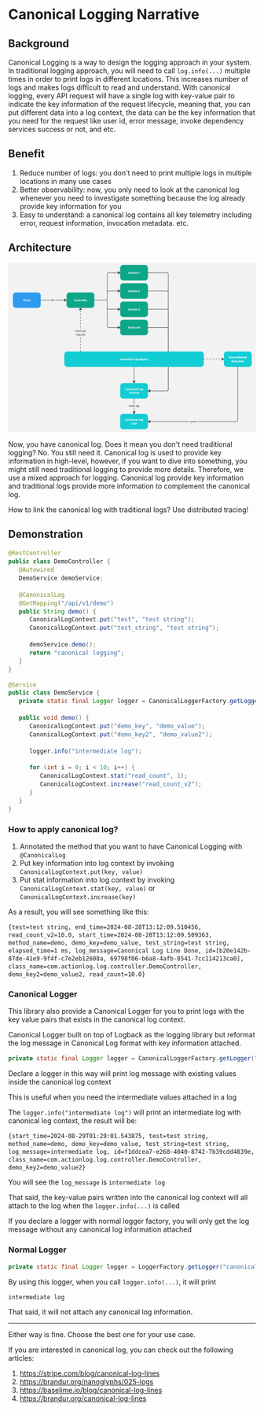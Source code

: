 # Canonical Logging Narrative

## Background
Canonical Logging is a way to design the logging approach in your system. In traditional logging approach, you will need
to call `log.info(...)` multiple times in order to print logs in different locations. This increases number of logs and
makes logs difficult to read and understand.
With canonical logging, every API request will have a single log with key-value pair to indicate the key information of
the request lifecycle, meaning that, you can put different data into a log context, the data can be the key information
that you need for the request like user id, error message, invoke dependency services success or not, and etc.

## Benefit

1. Reduce number of logs: you don't need to print multiple logs in multiple locations in many use cases
2. Better observability: now, you only need to look at the canonical log whenever you need to investigate something
   because the log already provide key information for you
3. Easy to understand: a canonical log contains all key telemetry including error, request information, invocation
   metadata. etc.

## Architecture

![](./docs/canonical-logging.jpg)

Now, you have canonical log. Does it mean you don't need traditional logging? No. You still need it. Canonical log is
used to provide key information in high-level, however, if you want to dive into something, you might still need
traditional logging to provide more details. Therefore, we use a mixed approach for logging. Canonical log provide key
information and traditional logs provide more information to complement the canonical log.

How to link the canonical log with traditional logs? Use distributed tracing!

## Demonstration

```java
@RestController
public class DemoController {
   @Autowired
   DemoService demoService;

   @CanonicalLog
   @GetMapping("/api/v1/demo")
   public String demo() {
      CanonicalLogContext.put("test", "test string");
      CanonicalLogContext.put("test_string", "test string");

      demoService.demo();
      return "canonical logging";
   }
}
```

```java
@Service
public class DemoService {
   private static final Logger logger = CanonicalLoggerFactory.getLogger("canonical-log");

   public void demo() {
      CanonicalLogContext.put("demo_key", "demo_value");
      CanonicalLogContext.put("demo_key2", "demo_value2");

      logger.info("intermediate log");

      for (int i = 0; i < 10; i++) {
         CanonicalLogContext.stat("read_count", 1);
         CanonicalLogContext.increase("read_count_v2");
      }
   }
}
```

### How to apply canonical log?
1. Annotated the method that you want to have Canonical Logging with `@CanonicalLog`
2. Put key information into log context by invoking `CanonicalLogContext.put(key, value)`
3. Put stat information into log context by invoking `CanonicalLogContext.stat(key, value)`
   or `CanonicalLogContext.increase(key)`

As a result, you will see something like this:

```
{test=test string, end_time=2024-08-28T13:12:09.510456, read_count_v2=10.0, start_time=2024-08-28T13:12:09.509363, method_name=demo, demo_key=demo_value, test_string=test string, elapsed_time=1 ms, log_message=Canonical Log Line Done, id=[b20e142b-87de-41e9-9f4f-c7e2eb12608a, 69798f06-b6a8-4afb-8541-7cc114213ca0], class_name=com.actionlog.log.controller.DemoController, demo_key2=demo_value2, read_count=10.0}
```

### Canonical Logger
This library also provide a Canonical Logger for you to print logs with the key value pairs that exists in the canonical
log context.

Canonical Logger built on top of Logback as the logging library but reformat the log message in Canonical Log format
with key information attached.

```java
private static final Logger logger = CanonicalLoggerFactory.getLogger("canonical-log");
```

Declare a logger in this way will print log message with existing values inside the canonical log context

This is useful when you need the intermediate values attached in a log

The `logger.info("intermediate log")` will print an intermediate log with canonical log context, the result will be:

```
{start_time=2024-08-29T01:29:01.543875, test=test string, method_name=demo, demo_key=demo_value, test_string=test string, log_message=intermediate log, id=f1ddcea7-e268-4040-8742-7b39cdd4839e, class_name=com.actionlog.log.controller.DemoController, demo_key2=demo_value2}
```

You will see the `log_message` is `intermediate log`

That said, the key-value pairs written into the canonical log context will all attach to the log when
the `logger.info(...)`
is called

If you declare a logger with normal logger factory, you will only get the log message without any canonical log
information attached

### Normal Logger
```java
private static final Logger logger = LoggerFactory.getLogger("canonical-log");
```

By using this logger, when you call `logger.info(...)`, it will print

```
intermediate log
```

That said, it will not attach any canonical log information.

---
Either way is fine. Choose the best one for your use case.

If you are interested in canonical log, you can check out the following articles:

1. https://stripe.com/blog/canonical-log-lines
2. https://brandur.org/nanoglyphs/025-logs
3. https://baselime.io/blog/canonical-log-lines
4. https://brandur.org/canonical-log-lines